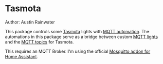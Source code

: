 # Tasmota

Author: Austin Rainwater

This package controls some [Tasmota](https://tasmota.github.io/docs/) lights with [MQTT 
automation](https://www.home-assistant.io/docs/automation/trigger/#mqtt-trigger). The automations
in this package serve as a bridge between custom [MQTT
lights](https://www.home-assistant.io/integrations/light.mqtt/) and the 
[MQTT topics](https://tasmota.github.io/docs/MQTT/) for Tasmota.

This requires an MQTT Broker. I'm using the official [Mosquitto addon for Home
Assistant](https://github.com/home-assistant/hassio-addons/tree/master/mosquitto).

